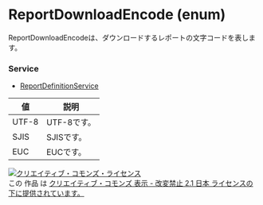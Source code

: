 # ReportDownloadEncode (enum)
ReportDownloadEncodeは、ダウンロードするレポートの文字コードを表します。
### Service
+ [ReportDefinitionService](../services/ReportDefinitionService.md)

| 値 | 説明 | 
|---|---|
| UTF-8| UTF-8です。 |
| SJIS| SJISです。 |
| EUC| EUCです。 |
<a rel="license" href="http://creativecommons.org/licenses/by-nd/2.1/jp/"><img alt="クリエイティブ・コモンズ・ライセンス" style="border-width:0" src="https://i.creativecommons.org/l/by-nd/2.1/jp/88x31.png" /></a><br />この 作品 は <a rel="license" href="http://creativecommons.org/licenses/by-nd/2.1/jp/">クリエイティブ・コモンズ 表示 - 改変禁止 2.1 日本 ライセンスの下に提供されています。</a>
